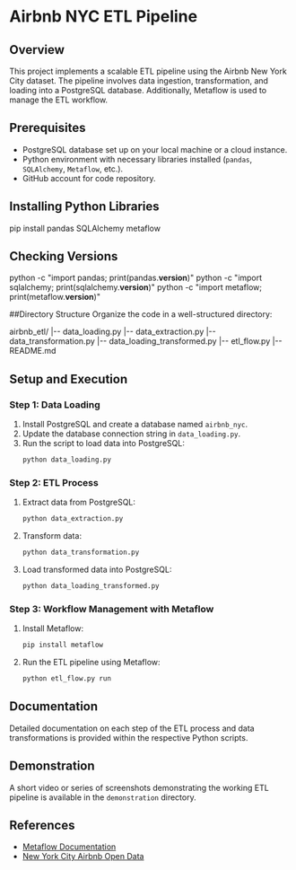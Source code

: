 # Airbnb NYC ETL Pipeline

## Overview

This project implements a scalable ETL pipeline using the Airbnb New York City dataset. The pipeline involves data ingestion, transformation, and loading into a PostgreSQL database. Additionally, Metaflow is used to manage the ETL workflow.

## Prerequisites

- PostgreSQL database set up on your local machine or a cloud instance.
- Python environment with necessary libraries installed (`pandas`, `SQLAlchemy`, `Metaflow`, etc.).
- GitHub account for code repository.



##  Installing Python Libraries
pip install pandas SQLAlchemy metaflow

## Checking Versions
python -c "import pandas; print(pandas.__version__)"
python -c "import sqlalchemy; print(sqlalchemy.__version__)"
python -c "import metaflow; print(metaflow.__version__)"

##Directory Structure
Organize the code in a well-structured directory:

airbnb_etl/
|-- data_loading.py
|-- data_extraction.py
|-- data_transformation.py
|-- data_loading_transformed.py
|-- etl_flow.py
|-- README.md

## Setup and Execution

### Step 1: Data Loading

1. Install PostgreSQL and create a database named `airbnb_nyc`.
2. Update the database connection string in `data_loading.py`.
3. Run the script to load data into PostgreSQL:
    ```sh
    python data_loading.py
    ```

### Step 2: ETL Process

1. Extract data from PostgreSQL:
    ```sh
    python data_extraction.py
    ```
2. Transform data:
    ```sh
    python data_transformation.py
    ```
3. Load transformed data into PostgreSQL:
    ```sh
    python data_loading_transformed.py
    ```

### Step 3: Workflow Management with Metaflow

1. Install Metaflow:
    ```sh
    pip install metaflow
    ```
2. Run the ETL pipeline using Metaflow:
    ```sh
    python etl_flow.py run
    ```

## Documentation

Detailed documentation on each step of the ETL process and data transformations is provided within the respective Python scripts.

## Demonstration

A short video or series of screenshots demonstrating the working ETL pipeline is available in the `demonstration` directory.

## References

- [Metaflow Documentation](https://docs.metaflow.org/)
- [New York City Airbnb Open Data](https://www.kaggle.com/datasets/dgomonov/new-york-city-airbnb-open-data)
